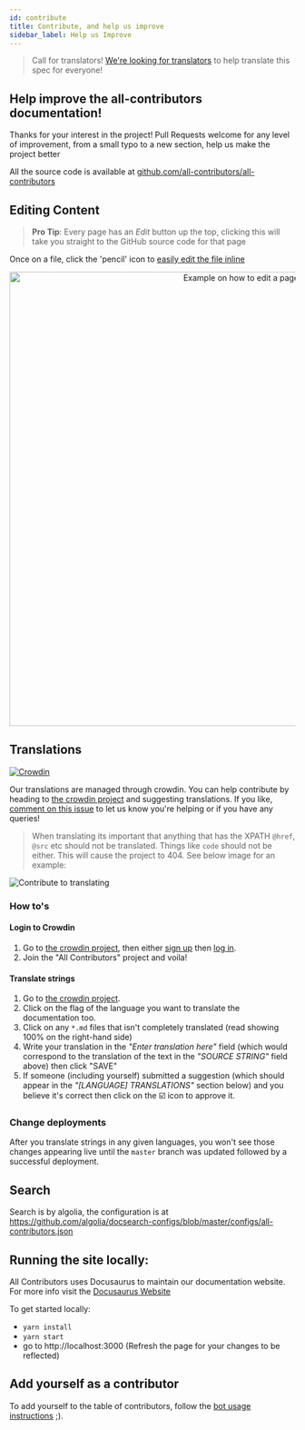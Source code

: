 ```yaml
---
id: contribute
title: Contribute, and help us improve
sidebar_label: Help us Improve
---
```


> Call for translators! [We're looking for translators](https://github.com/all-contributors/all-contributors/issues/143) to help translate this spec for everyone!

## Help improve the all-contributors documentation!

Thanks for your interest in the project!
Pull Requests welcome for any level of improvement, from a small typo to a new section, help us make the project better

All the source code is available at [github.com/all-contributors/all-contributors](https://github.com/all-contributors/all-contributors/tree/master/docs)

## Editing Content

> **Pro Tip**: Every page has an _Edit_ button up the top, clicking this will take you straight to the GitHub source code for that page

Once on a file, click the 'pencil' icon to [easily edit the file inline](https://help.github.com/articles/editing-files-in-your-repository/)
<div align="center">
    <img src="../../assets/edit-this-page.png" alt="Example on how to edit a page" width="800px" />
</div>


## Translations
[![Crowdin](https://d322cqt584bo4o.cloudfront.net/all-contributors/localized.svg)](https://crowdin.com/project/all-contributors)

Our translations are managed through crowdin. You can help contribute by heading to [the crowdin project] and suggesting translations.
If you like, [comment on this issue](https://github.com/all-contributors/all-contributors/issues/143) to let us know you're helping or if you have any queries!

> When translating its important that anything that has the XPATH `@href`, `@src` etc should not be translated. Things like `code` should not be either. This will cause the project to 404. See below image for an example:
<img src="../../assets/translating-xpath.png" alt="Contribute to translating" />

### How to's
#### Login to Crowdin
1. Go to [the crowdin project], then either [sign up](https://crowdin.com/join) then [log in](https://crowdin.com/login).
2. Join the "All Contributors" project and voila!

#### Translate strings
1. Go to [the crowdin project].
2. Click on the flag of the language you want to translate the documentation too.
3. Click on any `*.md` files that isn't completely translated (read showing 100% on the right-hand side)
4. Write your translation in the _"Enter translation here"_ field (which would correspond to the translation of the text in the _"SOURCE STRING"_ field above) then click "SAVE"
5. If someone (including yourself) submitted a suggestion (which should appear in the _"[LANGUAGE] TRANSLATIONS"_ section below) and you believe it's correct then click on the :ballot_box_with_check: icon to approve it.

### Change deployments
After you translate strings in any given languages, you won't see those changes appearing live until the `master` branch was updated followed by a successful deployment.

## Search
Search is by algolia, the configuration is at https://github.com/algolia/docsearch-configs/blob/master/configs/all-contributors.json

## Running the site locally:
All Contributors uses Docusaurus to maintain our documentation website. For more info visit the [Docusaurus Website](https://docusaurus.io)

To get started locally:
- `yarn install`
- `yarn start`
- go to http://localhost:3000 (Refresh the page for your changes to be reflected)


## Add yourself as a contributor
To add yourself to the table of contributors, follow the [bot usage instructions](../bot/usage) ;).

[the crowdin project]: https://crowdin.com/project/all-contributors